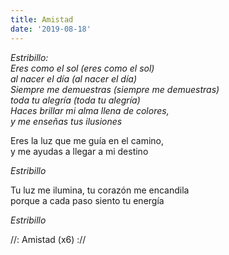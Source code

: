 ```yaml
---
title: Amistad
date: '2019-08-18'
---
```

*Estribillo:*  
*Eres como el sol (eres como el sol)*  
*al nacer el día (al nacer el día)*  
*Siempre me demuestras (siempre me demuestras)*  
*toda tu alegría (toda tu alegría)*  
*Haces brillar mi alma llena de colores,*  
*y me enseñas tus ilusiones*  

Eres la luz que me guía en el camino,   
y me ayudas a llegar a mi destino  

*Estribillo*

Tu luz me ilumina, tu corazón me encandila   
porque a cada paso siento tu energía  

*Estribillo*

//: Amistad (x6) ://
